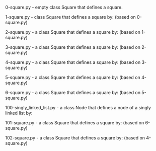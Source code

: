 0-square.py - empty class Square that defines a square.

1-square.py - class Square that defines a square by: (based on 0-square.py)

2-square.py - a class Square that defines a square by: (based on 1-square.py)

3-square.py - a class Square that defines a square by: (based on 2-square.py)

4-square.py - a class Square that defines a square by: (based on 3-square.py)

5-square.py -  a class Square that defines a square by: (based on 4-square.py)

6-square.py - a class Square that defines a square by: (based on 5-square.py)

100-singly_linked_list.py - a class Node that defines a node of a singly linked list by:

101-square.py - a class Square that defines a square by: (based on 6-square.py)

102-square.py - a class Square that defines a square by: (based on 4-square.py)
